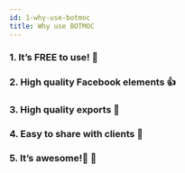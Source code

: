 ```yaml
---
id: 1-why-use-botmoc
title: Why use BOTMOC
---
```


### 1. It’s FREE to use! 🤑

### 2. High quality Facebook elements 👍

### 3. High quality exports 🔎

### 4. Easy to share with clients 💼

### 5. It’s awesome! 🙂

